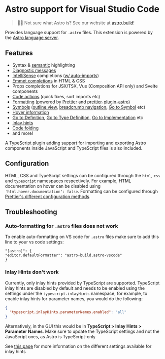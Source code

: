 # Astro support for Visual Studio Code

> 🧑‍🚀 Not sure what Astro is? See our website at [astro.build](https://astro.build)!

Provides language support for `.astro` files. This extension is powered by the [Astro language server](https://github.com/withastro/language-tools/tree/main/packages/language-server).

## Features

- Syntax & [semantic](https://code.visualstudio.com/api/language-extensions/semantic-highlight-guide) highlighting
- [Diagnostic messages](https://code.visualstudio.com/docs/editor/editingevolved#_errors-warnings)
- [IntelliSense](https://code.visualstudio.com/docs/editor/intellisense) completions ([w/ auto-imports](https://code.visualstudio.com/Docs/languages/typescript#_auto-imports))
- [Emmet completions](https://code.visualstudio.com/docs/editor/emmet) in HTML & CSS
- Props completions for JSX/TSX, Vue (Composition API only) and Svelte components
- [Code actions](https://code.visualstudio.com/docs/editor/editingevolved#_code-action) (quick fixes, sort imports etc)
- [Formatting](https://code.visualstudio.com/docs/editor/codebasics#_formatting) (powered by [Prettier](https://prettier.io/) and [prettier-plugin-astro](https://github.com/withastro/prettier-plugin-astro))
- [Symbols](https://code.visualstudio.com/docs/editor/editingevolved#_go-to-symbol) ([outline view](https://code.visualstudio.com/docs/getstarted/userinterface#_outline-view), [breadcrumb navigation](https://code.visualstudio.com/docs/editor/editingevolved#_breadcrumbs), [Go to Symbol](https://code.visualstudio.com/docs/editor/editingevolved#_go-to-symbol) etc)
- [Hover information](https://code.visualstudio.com/Docs/languages/typescript#_hover-information)
- [Go to Definition](https://code.visualstudio.com/docs/editor/editingevolved#_go-to-definition), [Go to Type Definition](https://code.visualstudio.com/docs/editor/editingevolved#_go-to-type-definition), [Go to Implementation](https://code.visualstudio.com/docs/editor/editingevolved#_go-to-implementation) etc
- [Inlay hints](https://code.visualstudio.com/docs/editor/editingevolved#_inlay-hints)
- [Code folding](https://code.visualstudio.com/docs/editor/codebasics#_folding)
- and more!

A TypeScript plugin adding support for importing and exporting Astro components inside JavaScript and TypeScript files is also included.

## Configuration

HTML, CSS and TypeScript settings can be configured through the `html`, `css` and `typescript` namespaces respectively. For example, HTML documentation on hover can be disabled using `'html.hover.documentation': false`. Formatting can be configured through [Prettier's different configuration methods](https://prettier.io/docs/en/configuration.html).



## Troubleshooting

### Auto-formatting for `.astro` files does not work

To enable auto-formatting on VS code for `.astro` files make sure to add this line to your vs code settings:

```
"[astro]": {
"editor.defaultFormatter": "astro-build.astro-vscode"
}
```
### Inlay Hints don't work

Currently, only inlay hints provided by TypeScript are supported. TypeScript inlay hints are disabled by default and needs to be enabled using the settings under the `typescript.inlayHints` namespace, for example, to enable inlay hints for parameter names, you would do the following:

```json
{
  "typescript.inlayHints.parameterNames.enabled": "all"
}
```

Alternatively, in the GUI this would be in **TypeScript > Inlay Hints > Parameter Names**. Make sure to update the TypeScript settings and not the JavaScript ones, as Astro is TypeScript-only

See [this page](https://code.visualstudio.com/Docs/languages/typescript#_inlay-hints) for more information on the different settings available for inlay hints

